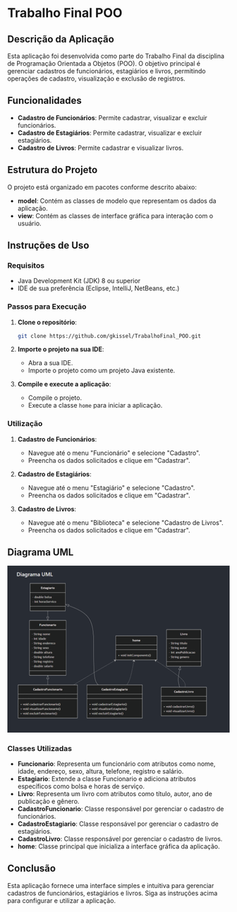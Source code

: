 # Trabalho Final POO

## Descrição da Aplicação

Esta aplicação foi desenvolvida como parte do Trabalho Final da disciplina de Programação Orientada a Objetos (POO). O objetivo principal é gerenciar cadastros de funcionários, estagiários e livros, permitindo operações de cadastro, visualização e exclusão de registros.

## Funcionalidades

- **Cadastro de Funcionários**: Permite cadastrar, visualizar e excluir funcionários.
- **Cadastro de Estagiários**: Permite cadastrar, visualizar e excluir estagiários.
- **Cadastro de Livros**: Permite cadastrar e visualizar livros.

## Estrutura do Projeto

O projeto está organizado em pacotes conforme descrito abaixo:

- **model**: Contém as classes de modelo que representam os dados da aplicação.
- **view**: Contém as classes de interface gráfica para interação com o usuário.

## Instruções de Uso

### Requisitos

- Java Development Kit (JDK) 8 ou superior
- IDE de sua preferência (Eclipse, IntelliJ, NetBeans, etc.)

### Passos para Execução

1. **Clone o repositório**:
    ```bash
    git clone https://github.com/gkissel/TrabalhoFinal_POO.git
    ```

2. **Importe o projeto na sua IDE**:
    - Abra a sua IDE.
    - Importe o projeto como um projeto Java existente.

3. **Compile e execute a aplicação**:
    - Compile o projeto.
    - Execute a classe `home` para iniciar a aplicação.

### Utilização

1. **Cadastro de Funcionários**:
    - Navegue até o menu "Funcionário" e selecione "Cadastro".
    - Preencha os dados solicitados e clique em "Cadastrar".

2. **Cadastro de Estagiários**:
    - Navegue até o menu "Estagiário" e selecione "Cadastro".
    - Preencha os dados solicitados e clique em "Cadastrar".

3. **Cadastro de Livros**:
    - Navegue até o menu "Biblioteca" e selecione "Cadastro de Livros".
    - Preencha os dados solicitados e clique em "Cadastrar".

## Diagrama UML

![Diagrama](diagrama.png)

### Classes Utilizadas

- **Funcionario**: Representa um funcionário com atributos como nome, idade, endereço, sexo, altura, telefone, registro e salário.
- **Estagiario**: Extende a classe Funcionario e adiciona atributos específicos como bolsa e horas de serviço.
- **Livro**: Representa um livro com atributos como título, autor, ano de publicação e gênero.
- **CadastroFuncionario**: Classe responsável por gerenciar o cadastro de funcionários.
- **CadastroEstagiario**: Classe responsável por gerenciar o cadastro de estagiários.
- **CadastroLivro**: Classe responsável por gerenciar o cadastro de livros.
- **home**: Classe principal que inicializa a interface gráfica da aplicação.

## Conclusão

Esta aplicação fornece uma interface simples e intuitiva para gerenciar cadastros de funcionários, estagiários e livros. Siga as instruções acima para configurar e utilizar a aplicação.
